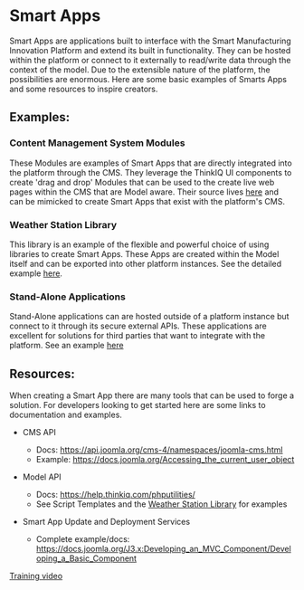 # Smart Apps
Smart Apps are applications built to interface with the Smart Manufacturing Innovation Platform and extend its built in functionality. They can be hosted within the platform or connect to it externally to read/write data through the context of the model. Due to the extensible nature of the platform, the possibilities are enormous. Here are some basic examples of Smarts Apps and some resources to inspire creators.

## Examples:
### Content Management System Modules
These Modules are examples of Smart Apps that are directly integrated into the platform through the CMS. They leverage the ThinkIQ UI components to create 'drag and drop' Modules that can be used to the create live web pages within the CMS that are Model aware. Their source lives [here](CMS-Modules) and can be mimicked to create Smart Apps that exist with the platform's CMS.

### Weather Station Library
This library is an example of the flexible and powerful choice of using libraries to create Smart Apps. These Apps are created within the Model itself and can be exported into other platform instances. See the detailed example [here](Weather-Station-Library).

### Stand-Alone Applications
Stand-Alone applications can are hosted outside of a platform instance but connect to it through its secure external APIs. These applications are excellent for solutions for third parties that want to integrate with the platform. See an example [here](https://github.com/ThinkIQ-Labs/SMIP-SMX-2022-Demos)

## Resources:
When creating a Smart App there are many tools that can be used to forge a solution. For developers looking to get started here are some links to documentation and examples.

- CMS API 
  - Docs: https://api.joomla.org/cms-4/namespaces/joomla-cms.html
  - Example: https://docs.joomla.org/Accessing_the_current_user_object
- Model API
  - Docs: https://help.thinkiq.com/phputilities/
  - See Script Templates and the [Weather Station Library](Weather-Station-Library) for examples
    
- Smart App Update and Deployment Services
  - Complete example/docs: https://docs.joomla.org/J3.x:Developing_an_MVC_Component/Developing_a_Basic_Component

[Training video](Smart%20App%20Training%20Overview.mov)


